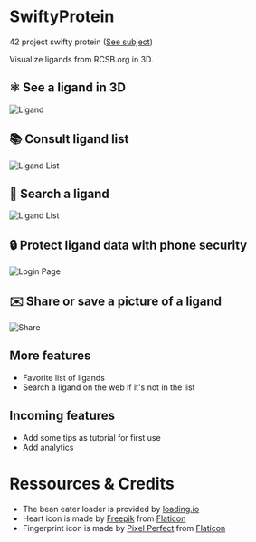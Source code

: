 # SwiftyProtein
42 project swifty protein ([See subject](../assets/subject-fr.pdf))

Visualize ligands from RCSB.org in 3D.

## ⚛️ See a ligand in 3D

![Ligand](../assets/ligand-with-detail-view.png)

## 📚 Consult ligand list

![Ligand List](../assets/ligand-list.png)

## 🔎 Search a ligand

![Ligand List](../assets/search-ligand.png)

## 🔒 Protect ligand data with phone security

![Login Page](../assets/login.png)

## ✉️ Share or save a picture of a ligand

![Share](../assets/share-ligand.png)

## More features
- Favorite list of ligands
- Search a ligand on the web if it's not in the list

## Incoming features
- Add some tips as tutorial for first use
- Add analytics

# Ressources & Credits
- The bean eater loader is provided by [loading.io](www.loading.io)
- Heart icon is made by [Freepik](https://www.flaticon.com/authors/freepik) from [Flaticon](https://www.flaticon.com/)
- Fingerprint icon is made by [Pixel Perfect](https://www.flaticon.com/authors/pixel-perfect) from [Flaticon](https://www.flaticon.com/)

